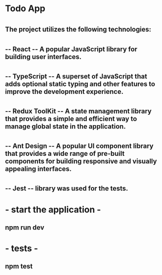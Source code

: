 # Todo App
#
## The project utilizes the following technologies:
#
## -- React -- A popular JavaScript library for building user interfaces. 
#
## -- TypeScript -- A superset of JavaScript that adds optional static typing and other features to improve the development experience. 
#
## -- Redux ToolKit -- A state management library that provides a simple and efficient way to manage global state in the application. 
#
## -- Ant Design -- A popular UI component library that provides a wide range of pre-built components for building responsive and visually appealing interfaces. 
#
## -- Jest -- library was used for the tests.
#
# - start the application -
## npm run dev
# - tests -
## npm test
